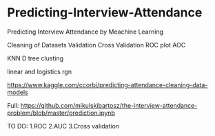 # Predicting-Interview-Attendance
Predicting Interview Attendance by Meachine Learning


Cleaning of Datasets
Validation
Cross Validation
ROC plot
AOC

KNN
D tree
clusting

linear and logistics rgn


https://www.kaggle.com/ccorbi/predicting-attendance-cleaning-data-models

Full:
https://github.com/mikulskibartosz/the-interview-attendance-problem/blob/master/prediction.ipynb

TO DO:
1.ROC
2.AUC
3.Cross validation

